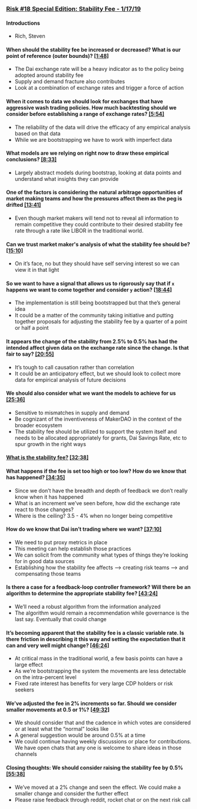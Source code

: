 ### [Risk #18 Special Edition: Stability Fee - 1/17/19](https://www.youtube.com/watch?v=FCQqpIAF8U4)

#### Introductions
* Rich, Steven

#### When should the stability fee be increased or decreased? What is our point of reference (outer bounds)? [[1:48]](https://www.youtube.com/watch?v=FCQqpIAF8U4&t=108)
* The Dai exchange rate will be a heavy indicator as to the policy being adopted around stability fee
* Supply and demand fracture also contributes
* Look at a combination of exchange rates and trigger a force of action

#### When it comes to data we should look for exchanges that have aggressive wash trading policies. How much backtesting should we consider before establishing a range of exchange rates? [[5:54]](https://www.youtube.com/watch?v=FCQqpIAF8U4&t=354)
* The reliability of the data will drive the efficacy of any empirical analysis based on that data
* While we are bootstrapping we have to work with imperfect data

#### What models are we relying on right now to draw these empirical conclusions? [[8:33]](https://www.youtube.com/watch?v=FCQqpIAF8U4&t=513)
* Largely abstract models during bootstrap, looking at data points and understand what insights they can provide

#### One of the factors is considering the natural arbitrage opportunities of market making teams and how the pressures affect them as the peg is drifted [[13:41]](https://www.youtube.com/watch?v=FCQqpIAF8U4&t=821)
* Even though market makers will tend not to reveal all information to remain competitive they could contribute to their desired stability fee rate through a rate like LIBOR in the traditional world.

#### Can we trust market maker's analysis of what the stability fee should be? [[15:10]](https://www.youtube.com/watch?v=FCQqpIAF8U4&t=910)
* On it’s face, no but they should have self serving interest so we can view it in that light

#### So we want to have a signal that allows us to rigorously say that if `x` happens we want to come together and consider `y` action? [[18:44]](https://www.youtube.com/watch?v=FCQqpIAF8U4&t=1124)
* The implementation is still being bootstrapped but that the’s general idea
* It could be a matter of the community taking initiative and putting together proposals for adjusting the stability fee by a quarter of a point or half a point

#### It appears the change of the stability from 2.5% to 0.5% has had the intended affect given data on the exchange rate since the change. Is that fair to say? [[20:55]](https://www.youtube.com/watch?v=FCQqpIAF8U4&t=1255)
* It’s tough to call causation rather than correlation
* It could be an anticipatory effect, but we should look to collect more data for empirical analysis of future decisions

#### We should also consider what we want the models to achieve for us [[25:36]](https://www.youtube.com/watch?v=FCQqpIAF8U4&t=1536)
* Sensitive to mismatches in supply and demand
* Be cognizant of the inventiveness of MakerDAO in the context of the broader ecosystem
* The stability fee should be utilized to support the system itself and needs to be allocated appropriately for grants, Dai Savings Rate, etc to spur growth in the right ways

#### [What is the stability fee?](https://github.com/scottrepreneur/maker-minutes/blob/15d159fa5417adf1f4489fb8c40f3900ed4a410c/risk_4.md#what-is-the-stability-fee) [[32:38]](https://www.youtube.com/watch?v=FCQqpIAF8U4&t=1958)

#### What happens if the fee is set too high or too low? How do we know that has happened? [[34:35]](https://www.youtube.com/watch?v=FCQqpIAF8U4&t=2075)
* Since we don’t have the breadth and depth of feedback we don’t really know when it has happened
* What is an increment we’ve seen before, how did the exchange rate react to those changes?
* Where is the ceiling? 3.5 - 4% when no longer being competitive

#### How do we know that Dai isn’t trading where we want? [[37:10]](https://www.youtube.com/watch?v=FCQqpIAF8U4&t=2230)
* We need to put proxy metrics in place
* This meeting can help establish those practices
* We can solicit from the community what types of things they’re looking for in good data sources
* Establishing how the stability fee affects —> creating risk teams —> and compensating those teams

#### Is there a case for a feedback-loop controller framework? Will there be an algorithm to determine the appropriate stability fee? [[43:24]](https://www.youtube.com/watch?v=FCQqpIAF8U4&t=2604)
* We’ll need a robust algorithm from the information analyzed
* The algorithm would remain a recommendation while governance is the last say. Eventually that could change

#### It’s becoming apparent that the stability fee is a classic variable rate. Is there friction in describing it this way and setting the expectation that it can and very well might change? [[46:24]](https://www.youtube.com/watch?v=FCQqpIAF8U4&t=2784)
* At critical mass in the traditional world, a few basis points can have a large effect
* As we’re bootstrapping the system the movements are less detectable on the intra-percent level
* Fixed rate interest has benefits for very large CDP holders or risk seekers

####  We’ve adjusted the fee in 2% increments so far. Should we consider smaller movements at 0.5 or 1%? [[49:32]](https://www.youtube.com/watch?v=FCQqpIAF8U4&t=2972)
* We should consider that and the cadence in which votes are considered or at least what the “normal” looks like
* A general suggestion would be around 0.5% at a time
* We could continue having weekly discussions or place for contributions. We have open chats that any one is welcome to share ideas in those channels

#### Closing thoughts: We should consider raising the stability fee by 0.5% [[55:38]](https://www.youtube.com/watch?v=FCQqpIAF8U4&t=3338)
* We’ve moved at a 2% change and seen the effect. We could make a smaller change and consider the further effect
* Please raise feedback through reddit, rocket chat or on the next risk call



